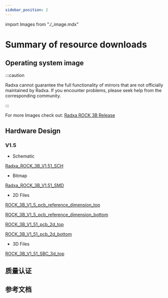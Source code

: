 ```yaml
---
sidebar_position: 2
---
```


import Images from "./\_image.mdx"

# Summary of resource downloads

## Operating system image

<Images loader={false} system_img={true} spi_img={false} />

:::caution

Radxa cannot guarantee the full functionality of mirrors that are not officially maintained by Radxa. If you encounter problems, please seek help from the corresponding community.

:::

For more Images check out: [Radxa ROCK 3B Release](https://github.com/radxa-build/rock-3b/releases)

## Hardware Design

### V1.5

- Schematic

[Radxa_ROCK_3B_V1.51_SCH](https://dl.radxa.com/rock3/docs/hw/3b/Radxa_ROCK_3B_V1.51_SCH.pdf)

- Bitmap

[Radxa_ROCK_3B_V1.51_SMD](https://dl.radxa.com/rock3/docs/hw/3b/Radxa_ROCK_3B_V1.51_SMD.pdf)

- 2D Files

[ROCK_3B_V1_5_pcb_reference_dimension_top](https://dl.radxa.com/rock3/docs/hw/3b/ROCK_3B_V1_5_pcb_reference_dimension_top.pdf)

[ROCK_3B_V1_5_pcb_reference_dimension_bottom](https://dl.radxa.com/rock3/docs/hw/3b/ROCK_3B_V1_5_pcb_reference_dimension_bottom.pdf)

[ROCK_3B_V1_51_pcb_2d_top](https://dl.radxa.com/rock3/docs/hw/3b/ROCK_3B_V1_51_pcb_2d_top.dxf)

[ROCK_3B_V1_51_pcb_2d_bottom](https://dl.radxa.com/rock3/docs/hw/3b/ROCK_3B_V1_51_pcb_2d_bottom.dxf)

- 3D Files

[ROCK_3B_V1_51_SBC_3d_top](https://dl.radxa.com/rock3/docs/hw/3b/radxa_rock_3b_sbc_3d_v1.51.stp.zip)

## 质量认证

## 参考文档
